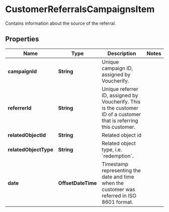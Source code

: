

# CustomerReferralsCampaignsItem

Contains information about the source of the referral.

## Properties

| Name | Type | Description | Notes |
|------------ | ------------- | ------------- | -------------|
|**campaignId** | **String** | Unique campaign ID, assigned by Voucherify. |  |
|**referrerId** | **String** | Unique referrer ID, assigned by Voucherify. This is the customer ID of a customer that is referring this customer. |  |
|**relatedObjectId** | **String** | Related object id |  |
|**relatedObjectType** | **String** | Related object type, i.e. &#x60;redemption&#x60;. |  |
|**date** | **OffsetDateTime** | Timestamp representing the date and time when the customer was referred in ISO 8601 format. |  |



